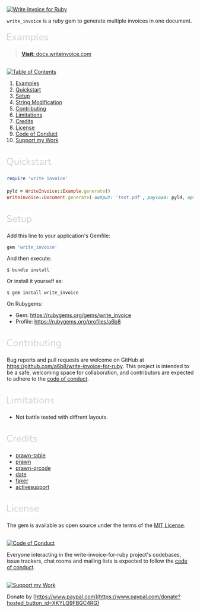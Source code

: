 <a href="#table-of-contents">
<img src="https://raw.githubusercontent.com/a6b8/a6b8/main/assets/headlines/custom/write-invoice-for-ruby.svg" height="45px" name="# Write Invoice for Ruby" alt="Write Invoice for Ruby"><br>
</a>

`write_invoice` is a ruby gem to generate multiple invoices in one document.
<br>
<br>
<a href="#table-of-contents">
<img src="https://raw.githubusercontent.com/a6b8/a6b8/main/assets/headlines/default/examples.svg" height="38px" name="Examples" alt="Examples">
   
> **Visit**: [docs.writeinvoice.com](https://docs.writeinvoice.com)  

</a>

<br>
<a href="#headline">
<img src="https://raw.githubusercontent.com/a6b8/a6b8/main/assets/headlines/default/table-of-contents.svg" height="38px" name="table-of-contents" alt="Table of Contents">
</a>
<br>

1. [Examples](#examples)<br>
2. [Quickstart](#quickstart)<br>
3. [Setup](#setup)<br>
4. [String Modification](#string-modification)<br>
5. [Contributing](#contributing)<br>
6.  [Limitations](#limitations)<br>
7.  [Credits](#credits)<br>
8.  [License](#license)<br>
9.  [Code of Conduct](#code-of-conduct)<br>
10. [Support my Work](#support-my-work)<br>

<br>

<a href="#table-of-contents">
<img src="https://raw.githubusercontent.com/a6b8/a6b8/main/assets/headlines/default/quickstart.svg" height="38px" name="quickstart" alt="Quickstart">
</a>

```ruby
require 'write_invoice'

pyld = WriteInvoice::Example.generate()
WriteInvoice::Document.generate( output: 'test.pdf', payload: pyld, options: {}, debug: true )
```
<br>

<a href="#table-of-contents">
<img src="https://raw.githubusercontent.com/a6b8/a6b8/main/assets/headlines/default/setup.svg" height="38px" name="setup" alt="Setup">
</a>

Add this line to your application's Gemfile:

```ruby
gem 'write_invoice'
```

And then execute:

    $ bundle install

Or install it yourself as:

    $ gem install write_invoice


On Rubygems: 
- Gem: https://rubygems.org/gems/write_invoice
- Profile: https://rubygems.org/profiles/a6b8

<br>

<a href="#table-of-contents">
<img src="https://raw.githubusercontent.com/a6b8/a6b8/main/assets/headlines/default/contributing.svg" height="38px" name="contributing" alt="Contributing">
</a>

Bug reports and pull requests are welcome on GitHub at https://github.com/a6b8/write-invoice-for-ruby. This project is intended to be a safe, welcoming space for collaboration, and contributors are expected to adhere to the [code of conduct](https://github.com/a6b8/write-invoice-for-ruby/blob/master/CODE_OF_CONDUCT.md).

<br>

<a href="#table-of-contents">
<img src="https://raw.githubusercontent.com/a6b8/a6b8/main/assets/headlines/default/limitations.svg" height="38px" name="limitations" alt="Limitations">
</a>

- Not battle tested with diffrent layouts.
  
<br>

<a href="#table-of-contents">
<img src="https://raw.githubusercontent.com/a6b8/a6b8/main/assets/headlines/default/credits.svg" height="38px" name="credits" alt="Credits">
</a>

- [prawn-table](https://github.com/prawnpdf/prawn-table)
- [prawn](https://prawnpdf.org/api-docs/2.3.0/)
- [prawn-qrcode](https://github.com/jabbrwcky/prawn-qrcode)
- [date](https://ruby-doc.org/stdlib-3.1.0/libdoc/date/rdoc/Date.html)
- [faker](https://github.com/faker-ruby/faker)
- [activesupport](https://rubygems.org/gems/activesupport)

<br>

<a href="#table-of-contents">
<img src="https://raw.githubusercontent.com/a6b8/a6b8/main/assets/headlines/default/license.svg" height="38px" name="license" alt="License">
</a>

The gem is available as open source under the terms of the [MIT License](https://opensource.org/licenses/MIT).

<br>

<a href="#table-of-contents">
<img src="https://raw.githubusercontent.com/a6b8/a6b8/main/assets/headlines/default/code-of-conduct.svg" height="38px" name="code-of-conduct" alt="Code of Conduct">
</a>
    
Everyone interacting in the write-invoice-for-ruby project's codebases, issue trackers, chat rooms and mailing lists is expected to follow the [code of conduct](https://github.com/a6b8/write-invoice-for-ruby/blob/master/CODE_OF_CONDUCT.md).

<br>

<a href="#table-of-contents">
<img href="#table-of-contents" src="https://raw.githubusercontent.com/a6b8/a6b8/main/assets/headlines/default/support-my-work.svg" height="38px" name="support-my-work" alt="Support my Work">
</a>
    
Donate by [https://www.paypal.com](https://www.paypal.com/donate?hosted_button_id=XKYLQ9FBGC4RG)